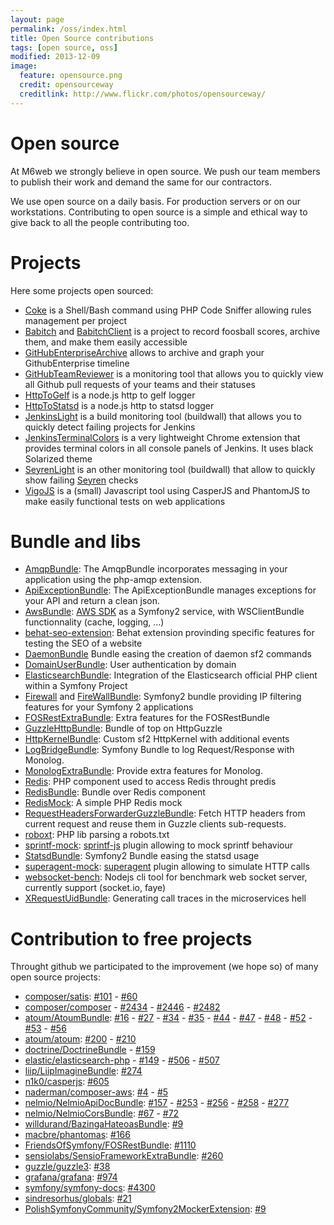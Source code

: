 ```yaml
---
layout: page
permalink: /oss/index.html
title: Open Source contributions
tags: [open source, oss]
modified: 2013-12-09
image:
  feature: opensource.png
  credit: opensourceway
  creditlink: http://www.flickr.com/photos/opensourceway/
---
```


# Open source

At M6web we strongly believe in open source. We push our team members to publish their work and demand the same for our contractors.

We use open source on a daily basis. For production servers or on our workstations. Contributing to open source is a simple and ethical way to give back to all the people contributing too.

# Projects

Here some projects open sourced:

* [Coke](https://github.com/M6Web/Coke) is a Shell/Bash command using PHP Code Sniffer allowing rules management per project
* [Babitch](https://github.com/M6Web/Babitch) and [BabitchClient](https://github.com/M6Web/BabitchClient) is a project to record foosball scores, archive them, and make them easily accessible
* [GitHubEnterpriseArchive](https://github.com/M6Web/GitHubEnterpriseArchive) allows to archive and graph your GithubEnterprise timeline
* [GitHubTeamReviewer](https://github.com/M6Web/GitHubTeamReviewer) is a monitoring tool that allows you to quickly view all Github pull requests of your teams and their statuses
* [HttpToGelf](https://github.com/M6Web/HttpToGelf) is a node.js http to gelf logger 
* [HttpToStatsd](https://github.com/M6Web/HttpToStatsd) is a node.js http to statsd logger
* [JenkinsLight](https://github.com/M6Web/JenkinsLight) is a build monitoring tool (buildwall) that allows you to quickly detect failing projects for Jenkins
* [JenkinsTerminalColors](https://github.com/M6Web/JenkinsTerminalColors) is a very lightweight Chrome extension that provides terminal colors in all console panels of Jenkins. It uses black Solarized theme
* [SeyrenLight](https://github.com/M6Web/SeyrenLight) is an other monitoring tool (buildwall) that allow to quickly show failing [Seyren](https://github.com/scobal/seyren) checks
* [VigoJS](https://github.com/M6Web/VigoJS) is a (small) Javascript tool using CasperJS and PhantomJS to make easily functional tests on web applications

# Bundle and libs
    
* [AmqpBundle](https://github.com/M6Web/AmqpBundle): The AmqpBundle incorporates messaging in your application using the php-amqp extension.
* [ApiExceptionBundle](https://github.com/M6Web/ApiExceptionBundle): The ApiExceptionBundle manages exceptions for your API and return a clean json.
* [AwsBundle](https://github.com/M6Web/AwsBundle): [AWS SDK](http://aws.amazon.com/sdkforphp/) as a Symfony2 service, with WSClientBundle functionnality (cache, logging, ...)
* [behat-seo-extension](https://github.com/M6Web/behat-seo-extension): Behat extension provinding specific features for testing the SEO of a website
* [DaemonBundle](https://github.com/M6Web/DaemonBundle) Bundle easing the creation of daemon sf2 commands
* [DomainUserBundle](https://github.com/M6Web/DomainUserBundle): User authentication by domain
* [ElasticsearchBundle](https://github.com/M6Web/ElasticsearchBundle): Integration of the Elasticsearch official PHP client within a Symfony Project
* [Firewall](https://github.com/M6Web/Firewall) and [FireWallBundle](https://github.com/M6Web/FirewallBundle): Symfony2 bundle providing IP filtering features for your Symfony 2 applications
* [FOSRestExtraBundle](https://github.com/M6Web/FOSRestExtraBundle): Extra features for the FOSRestBundle
* [GuzzleHttpBundle](https://github.com/M6Web/GuzzleHttpBundle): Bundle of top on HttpGuzzle
* [HttpKernelBundle](https://github.com/M6Web/HttpKernelBundle): Custom sf2 HttpKernel with additional events
* [LogBridgeBundle](https://github.com/M6Web/LogBridgeBundle): Symfony Bundle to log Request/Response with Monolog.
* [MonologExtraBundle](https://github.com/M6Web/MonologExtraBundle): Provide extra features for Monolog.
* [Redis](https://github.com/M6Web/Redis): PHP component used to access Redis throught predis
* [RedisBundle](https://github.com/M6Web/RedisBundle): Bundle over Redis component
* [RedisMock](https://github.com/M6Web/RedisMock): A simple PHP Redis mock
* [RequestHeadersForwarderGuzzleBundle](https://github.com/M6Web/RequestHeadersForwarderGuzzleBundle): Fetch HTTP headers from current request and reuse them in Guzzle clients sub-requests.
* [roboxt](https://github.com/M6Web/roboxt): PHP lib parsing a robots.txt
* [sprintf-mock](https://github.com/M6Web/sprintf-mock): [sprintf-js](https://github.com/alexei/sprintf.js) plugin allowing to mock sprintf behaviour
* [StatsdBundle](https://github.com/M6Web/StatsdBundle): Symfony2 Bundle easing the statsd usage
* [superagent-mock](https://github.com/M6Web/superagent-mock): [superagent](https://github.com/visionmedia/superagent) plugin allowing to simulate HTTP calls
* [websocket-bench](https://github.com/M6Web/websocket-bench): Nodejs cli tool for benchmark web socket server, currently support (socket.io, faye)
* [XRequestUidBundle](https://github.com/M6Web/XRequestUidBundle): Generating call traces in the microservices hell 

# Contribution to free projects


Throught github we participated to the improvement (we hope so) of many open source projects:

* [composer/satis](https://github.com/composer/satis): [#101](https://github.com/composer/satis/pull/101) - [#60](https://github.com/composer/satis/pull/60)
* [composer/composer](https://github.com/composer/composer) - [#2434](https://github.com/composer/composer/pull/2434) - [#2446](https://github.com/composer/composer/pull/2446) - [#2482](https://github.com/composer/composer/pull/2482)
* [atoum/AtoumBundle](https://github.com/atoum/AtoumBundle): [#16](https://github.com/atoum/AtoumBundle/pull/16) - [#27](https://github.com/atoum/AtoumBundle/pull/27) - [#34](https://github.com/atoum/AtoumBundle/pull/34) - [#35](https://github.com/atoum/AtoumBundle/pull/35) - [#44](https://github.com/atoum/AtoumBundle/pull/44) - [#47](https://github.com/atoum/AtoumBundle/pull/47) - [#48](https://github.com/atoum/AtoumBundle/pull/48) - [#52](https://github.com/atoum/AtoumBundle/pull/52) - [#53](https://github.com/atoum/AtoumBundle/pull/53) - [#56](https://github.com/atoum/AtoumBundle/pull/56)
* [atoum/atoum](https://github.com/atoum/atoum): [#200](https://github.com/atoum/atoum/pull/200) - [#210](https://github.com/atoum/atoum/pull/210)
* [doctrine/DoctrineBundle](https://github.com/doctrine/DoctrineBundle) - [#159](https://github.com/doctrine/DoctrineBundle/pull/159)
* [elastic/elasticsearch-php](https://github.com/elastic/elasticsearch-php) - [#149](https://github.com/elastic/elasticsearch-php/pull/149) - [#506](https://github.com/elastic/elasticsearch-php/pull/506) - [#507](https://github.com/elastic/elasticsearch-php/pull/507)
* [liip/LiipImagineBundle](https://github.com/liip/LiipImagineBundle): [#274](https://github.com/liip/LiipImagineBundle/pull/274)
* [n1k0/casperjs](https://github.com/n1k0/casperjs): [#605](https://github.com/n1k0/casperjs/pull/605)
* [naderman/composer-aws](https://github.com/naderman/composer-aws/): [#4](https://github.com/naderman/composer-aws/pull/4) - [#5](https://github.com/naderman/composer-aws/pull/5)
* [nelmio/NelmioApiDocBundle](https://github.com/nelmio/NelmioApiDocBundle): [#157](https://github.com/nelmio/NelmioApiDocBundle/pull/157) -  [#253](https://github.com/nelmio/NelmioApiDocBundle/pull/253) -
[#256](https://github.com/nelmio/NelmioApiDocBundle/pull/256) -  [#258](https://github.com/nelmio/NelmioApiDocBundle/pull/258) - [#277](https://github.com/nelmio/NelmioApiDocBundle/pull/277)
* [nelmio/NelmioCorsBundle](https://github.com/nelmio/NelmioCorsBundle): [#67](https://github.com/nelmio/NelmioCorsBundle/pull/67) - [#72](https://github.com/nelmio/NelmioCorsBundle/pull/72)
* [willdurand/BazingaHateoasBundle](https://github.com/willdurand/BazingaHateoasBundle): [#9](https://github.com/willdurand/BazingaHateoasBundle/pull/9)
* [macbre/phantomas](https://github.com/macbre/phantomas): [#166](https://github.com/macbre/phantomas/pull/166)
* [FriendsOfSymfony/FOSRestBundle](https://github.com/FriendsOfSymfony/FOSRestBundle): [#1110](https://github.com/FriendsOfSymfony/FOSRestBundle/pull/1110)
* [sensiolabs/SensioFrameworkExtraBundle](https://github.com/sensiolabs/SensioFrameworkExtraBundle): [#260](https://github.com/sensiolabs/SensioFrameworkExtraBundle/pull/260)
* [guzzle/guzzle3](https://github.com/guzzle/guzzle3): [#38](https://github.com/guzzle/guzzle3/pull/38)
* [grafana/grafana](https://github.com/grafana/grafana): [#974](https://github.com/grafana/grafana/pull/974)
* [symfony/symfony-docs](https://github.com/symfony/symfony-docs): [#4300](https://github.com/symfony/symfony-docs/pull/4300)
* [sindresorhus/globals](https://github.com/sindresorhus/globals): [#21](https://github.com/sindresorhus/globals/pull/21)
* [PolishSymfonyCommunity/Symfony2MockerExtension](https://github.com/PolishSymfonyCommunity/Symfony2MockerExtension): [#9](https://github.com/PolishSymfonyCommunity/Symfony2MockerExtension/pull/9)
